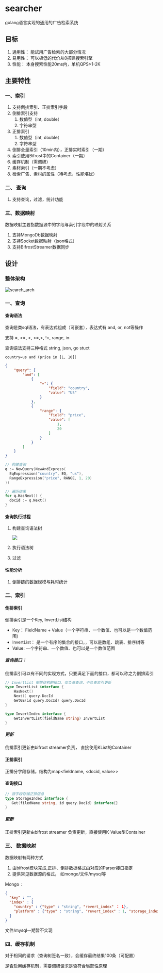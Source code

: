 # searcher
golang语言实现的通用的广告检索系统

## 目标

1. 通用性： 能试用广告检索的大部分情况
2. 易用性： 可以极低的代价从0搭建搜索引擎
3. 性能： 本身搜索性能20ms内，单机QPS>1-2K

## 主要特性

### 一、索引

1. 支持倒排索引、正排索引字段
2. 倒排索引支持
   1. 数值型（int, double）
   2. 字符串型
3. 正排索引
   1.  数值型（int, double）
   2. 字符串型
4. 倒排全量索引（10min内），正排实时索引（一期）
5. 索引使用Bifrost中的Container（一期）
6. 缓存机制（需调研）
7. 素材索引（一期不考虑）
8. 检索广告、素材的属性（待考虑，性能堪忧）

### 二、 查询

1. 支持查询，过滤，统计功能

### 三、数据映射

数据映射主要指数据源中的字段与索引字段中的映射关系

1. 支持MongoDb数据映射
2. 支持Socket数据映射（json格式）
3. 支持BifrostStreamer数据同步

## 设计

### 整体架构

![search_arch](pic/search_arch.png)

### 一、查询

#### 查询语法

查询是类sql语法，有表达式组成（可嵌套），表达式有 and, or, not等操作

支持 =, >=, >, <=,<, !=, range, in

查询语法支持三种格式  string,  json, go stuct

```shell
country=us and (price in [1, 10])
```

```````json
{
    "query": {
        "and": [
            {
                "=": {
                    "field": "country",
                    "value": "US"
                }
            },
            {
                "range": {
                    "field": "price",
                    "value": [
                        1,
                        20
                    ]
                }
            }
        ]
    }
}
```````



```go
// 构建查询
q := NewQuery(NewAndExpress(
  EqExpression("country", EQ, "us"),
  RangeExpression("price", RANGE, 1, 20)
))

// 遍历结果
for q.HasNext() {
  docid := q.Next()
}
```

#### 查询执行过程

1. 构建查询语法树

   ![](pic/search_tree.png)

2. 执行语法树

3. 过滤

#### 性能分析

1. 倒排链的数据规模与耗时统计

### 二、索引

#### 倒排索引

倒排索引是一个Key, InvertList结构

* Key： FieldName + Value（一个字符串、一个数值、也可以是一个数值范围）
* InvertList： 是一个有序的集合的接口，，可以是数组、跳表、排序树等
* Value:  一个字符串、一个数值、也可以是一个数值范围

##### 查询接口：

倒排索引可以有不同的实现方式，只要满足下面的接口，都可以称之为倒排索引

```go
// InvertList 倒排结构的接口，仅负责查询，不负责索引更新
type InvertList interface {
	HasNext()
	Next() query.DocId
	GetGE(id query.DocId) query.DocId
}

type InvertIndex interface {
	GetInvertList(fieldName string) InvertList
}
```

##### 更新

倒排索引更新由bifrost streamer负责， 直接使用KList的Container

#### 正排索引

正排分字段存储，结构为map<fieldname, <docid, value>>

#### 查询接口

```go
// 按字段存储正排信息
type StorageIndex interface {
   Get(filedName string, id query.DocId) interface{}
}
```

##### 更新

正排索引更新由bifrost streamer 负责更新，直接使用K-Value型Container

### 三、 数据映射

数据映射有两种方式

1. 由bifrost模块完成,正排、倒排数据格式由对应的Parser接口指定
2. 提供常见数据源的格式， 如mongo/文件/mysql等

Mongo：

```json
{
  "key" : "",
  "index" : {
  	"country" : {"type" : "string", "revert_index" ： 1},
  	"platform" : {"type" : "string", "revert_index" : 1, "storage_index" : 1}
  }
}
```

文件/mysql一期暂不实现

### 四、缓存机制

对于相同的请求（查询树签名一致），会缓存最终结果100条（可配置）

是否启用缓存机制，需要调研请求是否符合局部性原理